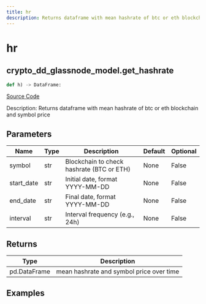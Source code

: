 ```yaml
---
title: hr
description: Returns dataframe with mean hashrate of btc or eth blockchain and symbol price
---
```

# hr

## crypto_dd_glassnode_model.get_hashrate

```python
def h) -> DataFrame:
```
[Source Code](https://github.com/OpenBB-finance/OpenBBTerminal/tree/main/openbb_terminal/decorators.py#L364)

Description: Returns dataframe with mean hashrate of btc or eth blockchain and symbol price

## Parameters

| Name | Type | Description | Default | Optional |
| ---- | ---- | ----------- | ------- | -------- |
| symbol | str | Blockchain to check hashrate (BTC or ETH) | None | False |
| start_date | str | Initial date, format YYYY-MM-DD | None | False |
| end_date | str | Final date, format YYYY-MM-DD | None | False |
| interval | str | Interval frequency (e.g., 24h) | None | False |

## Returns

| Type | Description |
| ---- | ----------- |
| pd.DataFrame | mean hashrate and symbol price over time |

## Examples

